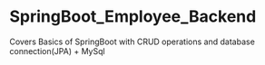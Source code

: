 # SpringBoot_Employee_Backend
Covers Basics of SpringBoot with CRUD operations and database connection(JPA) + MySql
